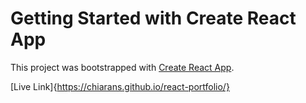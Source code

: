 # Getting Started with Create React App

This project was bootstrapped with [Create React App](https://github.com/facebook/create-react-app).

[Live Link]{https://chiarans.github.io/react-portfolio/}


